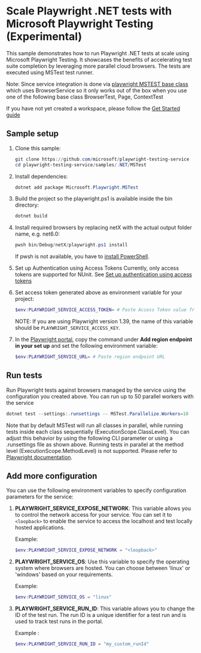 # Scale Playwright .NET tests with Microsoft Playwright Testing (Experimental)

This sample demonstrates how to run Playwright .NET tests at scale using Microsoft Playwright Testing. It showcases the benefits of accelerating test suite completion by leveraging more parallel cloud browsers. The tests are executed using MSTest test runner.

Note: Since service integration is done via [playwright MSTEST base class](https://playwright.dev/dotnet/docs/test-runners) which uses BrowserService so it only works out of the box when you use one of the following base class BrowserTest, Page, ContextTest

If you have not yet created a workspace, please follow the [Get Started guide](../../../README.md#get-started)

## Sample setup
1. Clone this sample:
    ```powershell
    git clone https://github.com/microsoft/playwright-testing-service
    cd playwright-testing-service/samples/.NET/MSTest
    ```

1. Install dependencies:
    ```powershell
    dotnet add package Microsoft.Playwright.MSTest
    ```
1. Build the project so the playwright.ps1 is available inside the bin directory:
    ```powershell
    dotnet build
    ```
 

1. Install required browsers by replacing netX with the actual output folder name, e.g. net6.0:

    ```powershell
    pwsh bin/Debug/netX/playwright.ps1 install
    ```

    If pwsh is not available, you have to [install PowerShell](https://docs.microsoft.com/powershell/scripting/install/installing-powershell).

1. Set up Authentication using Access Tokens
    Currently, only access tokens are supported for NUnit. See [Set up authentication using access tokens](../../../README.md#set-up-authentication-using-access-tokens)

1. Set access token generated above as environment variable for your project: 
    ```powershell
    $env:PLAYWRIGHT_SERVICE_ACCESS_TOKEN= # Paste Access Token value from previous step
    ```
    NOTE: If you are using Playwright version 1.39, the name of this variable should be `PLAYWRIGHT_SERVICE_ACCESS_KEY`.

1. In the [Playwright portal](https://aka.ms/mpt/portal), copy the command under **Add region endpoint in your set up** and set the following environment variable:
    ```powershell
    $env:PLAYWRIGHT_SERVICE_URL= # Paste region endpoint URL
    ```


## Run tests

Run Playwright tests against browsers managed by the service using the configuration you created above. You can run up to 50 parallel workers with the service
```powershell
dotnet test --settings:.runsettings -- MSTest.Parallelize.Workers=10
```
Note that by default MSTest will run all classes in parallel, while running tests inside each class sequentially (ExecutionScope.ClassLevel). You can adjust this behavior by using the following CLI parameter or using a .runsettings file as shown above. Running tests in parallel at the method level (ExecutionScope.MethodLevel) is not supported. Please refer to [Playwright documentation](https://playwright.dev/dotnet/docs/test-runners#running-mstest-tests-in-parallel).

## Add more configuration

You can use the following environment variables to specify configuration parameters for the service:


1. **PLAYWRIGHT_SERVICE_EXPOSE_NETWORK**: This variable allows you to control the network access for your service. You can set it to `<loopback>` to enable the service to access the localhost and test locally hosted applications.

   Example:
   ```powershell
   $env:PLAYWRIGHT_SERVICE_EXPOSE_NETWORK = "<loopback>"
    ```

2. **PLAYWRIGHT_SERVICE_OS**: Use this variable to specify the operating system where browsers are hosted. You can choose between 'linux' or 'windows' based on your requirements.

    Example:
    ```powershell
    $env:PLAYWRIGHT_SERVICE_OS = "linux"
    ```

3. **PLAYWRIGHT_SERVICE_RUN_ID**: This variable allows you to change the ID of the test run. The run ID is a unique identifier for a test run and is used to track test runs in the portal.

    Example :
    ```powershell
    $env:PLAYWRIGHT_SERVICE_RUN_ID = "my_custom_runId"
    ```
